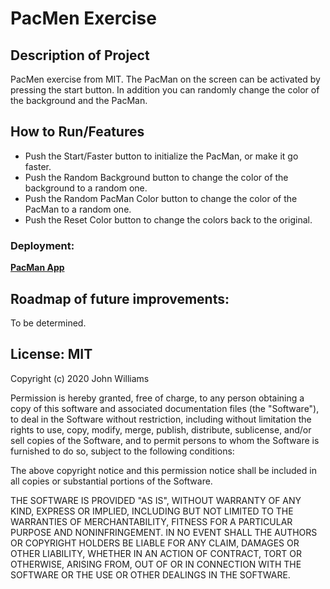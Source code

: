 # PacMen Exercise

## Description of Project
PacMen exercise from MIT.
The PacMan on the screen can be activated by pressing the start button. In addition you can randomly change the color of the background and the PacMan.

## How to Run/Features

- Push the Start/Faster button to initialize the PacMan, or make it go faster.
- Push the Random Background button to change the color of the background to a random one.
- Push the Random PacMan Color button to change the color of the PacMan to a random one.
- Push the Reset Color button to change the colors back to the original.

### Deployment:
**[PacMan App](https://venimitev.github.io/MITxPRO-exercises/PacMan/index.html)**

## Roadmap of future improvements:

To be determined.

## License: MIT
Copyright (c) 2020 John Williams

Permission is hereby granted, free of charge, to any person obtaining a copy
of this software and associated documentation files (the "Software"), to deal
in the Software without restriction, including without limitation the rights
to use, copy, modify, merge, publish, distribute, sublicense, and/or sell
copies of the Software, and to permit persons to whom the Software is
furnished to do so, subject to the following conditions:

The above copyright notice and this permission notice shall be included in all
copies or substantial portions of the Software.

THE SOFTWARE IS PROVIDED "AS IS", WITHOUT WARRANTY OF ANY KIND, EXPRESS OR
IMPLIED, INCLUDING BUT NOT LIMITED TO THE WARRANTIES OF MERCHANTABILITY,
FITNESS FOR A PARTICULAR PURPOSE AND NONINFRINGEMENT. IN NO EVENT SHALL THE
AUTHORS OR COPYRIGHT HOLDERS BE LIABLE FOR ANY CLAIM, DAMAGES OR OTHER
LIABILITY, WHETHER IN AN ACTION OF CONTRACT, TORT OR OTHERWISE, ARISING FROM,
OUT OF OR IN CONNECTION WITH THE SOFTWARE OR THE USE OR OTHER DEALINGS IN THE
SOFTWARE.


